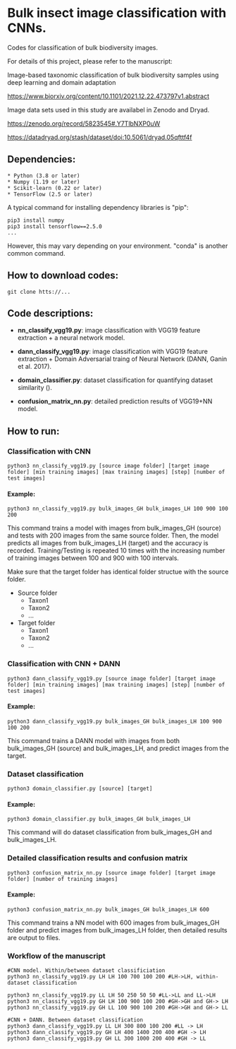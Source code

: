 # Bulk insect image classification with CNNs.
Codes for classification of bulk biodiversity images.

For details of this project, please refer to the manuscript:

Image-based taxonomic classification of bulk biodiversity samples using deep learning and domain adaptation

https://www.biorxiv.org/content/10.1101/2021.12.22.473797v1.abstract

Image data sets used in this study are availabel in Zenodo and Dryad.

https://zenodo.org/record/5823545#.Y7TlbNXP0uW

https://datadryad.org/stash/dataset/doi:10.5061/dryad.05qfttf4f

## Dependencies:
	* Python (3.8 or later)
	* Numpy (1.19 or later)
	* Scikit-learn (0.22 or later)
	* TensorFlow (2.5 or later)

A typical command for installing dependency libraries is "pip":

```
pip3 install numpy
pip3 install tensorflow==2.5.0
...
```

However, this may vary depending on your environment. "conda" is another common command.

## How to download codes:
```
git clone htts://...
```

## Code descriptions:

* **nn_classify_vgg19.py**: image classification with VGG19 feature extraction + a neural network model.

* **dann_classify_vgg19.py**: image classification with VGG19 feature extraction +  Domain Adversarial traing of Neural Network (DANN, Ganin et al. 2017).

* **domain_classifier.py**: dataset classification for quantifying dataset similarity ().

* **confusion_matrix_nn.py**: detailed prediction results of VGG19+NN model.

## How to run:
### Classification with CNN
```
python3 nn_classify_vgg19.py [source image folder] [target image folder] [min training images] [max training images] [step] [number of test images]
```
#### Example:
```
python3 nn_classify_vgg19.py bulk_images_GH bulk_images_LH 100 900 100 200
```

This command trains a model with images from bulk_images_GH (source) and tests with 200 images from the same source folder. Then, the model predicts all images from bulk_images_LH (target) and the accuracy is recorded. Training/Testing is repeated 10 times with the increasing number of training images between 100 and 900 with 100 intervals.

Make sure that the target folder has identical folder structue with the source folder.

- Source folder
	- Taxon1
	- Taxon2
	-  ...
- Target folder
	- Taxon1
	- Taxon2
	-  ...

### Classification with CNN + DANN

```
python3 dann_classify_vgg19.py [source image folder] [target image folder] [min training images] [max training images] [step] [number of test images]
```
#### Example:
```
python3 dann_classify_vgg19.py bulk_images_GH bulk_images_LH 100 900 100 200
```

This command trains a DANN model with images from both bulk_images_GH (source) and bulk_images_LH, and predict images from the target.

### Dataset classification
```
python3 domain_classifier.py [source] [target]

```
#### Example:
```
python3 domain_classifier.py bulk_images_GH bulk_images_LH
```

This command will do dataset classification from bulk_images_GH and bulk_images_LH.

### Detailed classification results and confusion matrix
```
python3 confusion_matrix_nn.py [source image folder] [target image folder] [number of training images]
```
#### Example:
```
python3 confusion_matrix_nn.py bulk_images_GH bulk_images_LH 600
```
This command trains a NN model with 600 images from bulk_images_GH folder and predict images from bulk_images_LH folder, then detailed results are output to files.


### Workflow of the manuscript

```
#CNN model. Within/between dataset classificiation
python3 nn_classify_vgg19.py LH LH 100 700 100 200 #LH->LH, within-dataset classification

python3 nn_classify_vgg19.py LL LH 50 250 50 50 #LL->LL and LL->LH
python3 nn_classify_vgg19.py GH LH 100 900 100 200 #GH->GH and GH-> LH
python3 nn_classify_vgg19.py GH LL 100 900 100 200 #GH->GH and GH-> LL

#CNN + DANN. Between dataset classification
python3 dann_classify_vgg19.py LL LH 300 800 100 200 #LL -> LH
python3 dann_classify_vgg19.py GH LH 400 1400 200 400 #GH -> LH
python3 dann_classify_vgg19.py GH LL 300 1000 200 400 #GH -> LL

```

